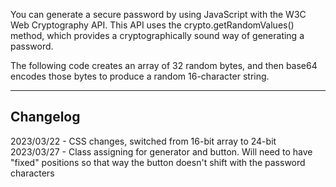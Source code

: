 You can generate a secure password by using JavaScript with the W3C Web Cryptography API. This API uses the crypto.getRandomValues() method, which provides a cryptographically sound way of generating a password.

The following code creates an array of 32 random bytes, and then base64 encodes those bytes to produce a random 16-character string.

----------
Changelog
----------
2023/03/22 - CSS changes, switched from 16-bit array to 24-bit
2023/03/27 - Class assigning for generator and button. Will need to have "fixed" positions so that way the button doesn't shift with the password characters
